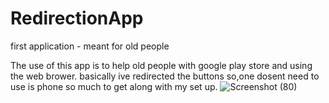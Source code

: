 # RedirectionApp
first application - meant for old people

The use of this app is to help old people with google play store and using the web brower.
basically ive redirected the buttons so,one dosent need to use is phone so much to get along with my set up.
![Screenshot (80)](https://user-images.githubusercontent.com/57434608/79577431-633fd480-80cd-11ea-908c-37ae5c1311a2.png)
